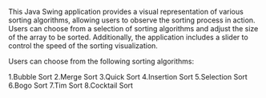 This Java Swing application provides a visual representation of various sorting algorithms, allowing users to observe the sorting process in action. Users can choose from a selection of sorting algorithms and adjust the size of the array to be sorted. Additionally, the application includes a slider to control the speed of the sorting visualization.


Users can choose from the following sorting algorithms:

1.Bubble Sort
2.Merge Sort
3.Quick Sort
4.Insertion Sort
5.Selection Sort
6.Bogo Sort
7.Tim Sort
8.Cocktail Sort